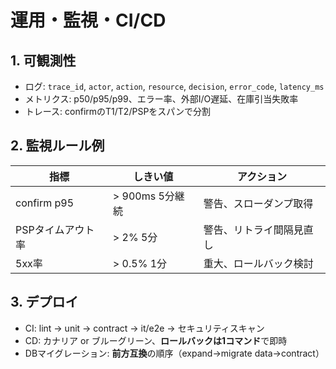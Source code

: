 <!-- freshcart/docs/10_engineering/OPS_MONITORING_CICD.md -->
# 運用・監視・CI/CD

## 1. 可観測性
- ログ: `trace_id`, `actor`, `action`, `resource`, `decision`, `error_code`, `latency_ms`
- メトリクス: p50/p95/p99、エラー率、外部I/O遅延、在庫引当失敗率
- トレース: confirmのT1/T2/PSPをスパンで分割

## 2. 監視ルール例
| 指標 | しきい値 | アクション |
|---|---|---|
| confirm p95 | > 900ms 5分継続 | 警告、スローダンプ取得 |
| PSPタイムアウト率 | > 2% 5分 | 警告、リトライ間隔見直し |
| 5xx率 | > 0.5% 1分 | 重大、ロールバック検討 |

## 3. デプロイ
- CI: lint → unit → contract → it/e2e → セキュリティスキャン
- CD: カナリア or ブルーグリーン、**ロールバックは1コマンド**で即時
- DBマイグレーション: **前方互換**の順序（expand→migrate data→contract）

